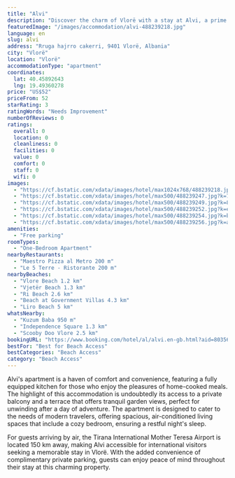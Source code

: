 ```yaml
---
title: "Alvi"
description: "Discover the charm of Vlorë with a stay at Alvi, a prime accommodation choice located just a short distance from the city's stunning beaches."
featuredImage: "/images/accommodation/alvi-488239218.jpg"
language: en
slug: alvi
address: "Rruga hajrro cakerri, 9401 Vlorë, Albania"
city: "Vlorë"
location: "Vlorë"
accommodationType: "apartment"
coordinates:
  lat: 40.45892643
  lng: 19.49360278
price: "US$52"
priceFrom: 52
starRating: 3
ratingWords: "Needs Improvement"
numberOfReviews: 0
ratings:
  overall: 0
  location: 0
  cleanliness: 0
  facilities: 0
  value: 0
  comfort: 0
  staff: 0
  wifi: 0
images:
  - "https://cf.bstatic.com/xdata/images/hotel/max1024x768/488239218.jpg?k=46b0ee4d8ecac9c3a3d96809d171b92efe430a801157886299c7a6619b365247&o=&hp=1"
  - "https://cf.bstatic.com/xdata/images/hotel/max500/488239247.jpg?k=7d9476ab3a589ccdf02f92d0a13b11fb5a1d3fe942b4646616ae83835dbbb5ab&o=&hp=1"
  - "https://cf.bstatic.com/xdata/images/hotel/max500/488239249.jpg?k=819a872f09603091e02885ba253e1d1126c5087cbf20115330b0ffd2082ea4eb&o=&hp=1"
  - "https://cf.bstatic.com/xdata/images/hotel/max500/488239252.jpg?k=e64be39ef4e0d7f5f8a204e72185d901e224ca7f1ca00700adcb1dd87ded622d&o=&hp=1"
  - "https://cf.bstatic.com/xdata/images/hotel/max500/488239254.jpg?k=bf49e025483c035f630bec9177c909cb7e5d0a538e66e7422a88e0bd0071a0d5&o=&hp=1"
  - "https://cf.bstatic.com/xdata/images/hotel/max500/488239256.jpg?k=a0e52f15047d640c4be99da6fa58e4eddd9b8793b62f551f2eff5e52ae4232c2&o=&hp=1"
amenities:
  - "Free parking"
roomTypes:
  - "One-Bedroom Apartment"
nearbyRestaurants:
  - "Maestro Pizza al Metro 200 m"
  - "Le 5 Terre - Ristorante 200 m"
nearbyBeaches:
  - "Vlore Beach 1.2 km"
  - "Vjetër Beach 1.3 km"
  - "Ri Beach 2.6 km"
  - "Beach at Government Villas 4.3 km"
  - "Liro Beach 5 km"
whatsNearby:
  - "Kuzum Baba 950 m"
  - "Independence Square 1.3 km"
  - "Scooby Doo Vlore 2.5 km"
bookingURL: "https://www.booking.com/hotel/al/alvi.en-gb.html?aid=8035640"
bestFor: "Best for Beach Access"
bestCategories: "Beach Access"
category: "Beach Access"
---
```


Alvi's apartment is a haven of comfort and convenience, featuring a fully equipped kitchen for those who enjoy the pleasures of home-cooked meals. The highlight of this accommodation is undoubtedly its access to a private balcony and a terrace that offers tranquil garden views, perfect for unwinding after a day of adventure. The apartment is designed to cater to the needs of modern travelers, offering spacious, air-conditioned living spaces that include a cozy bedroom, ensuring a restful night's sleep.

For guests arriving by air, the Tirana International Mother Teresa Airport is located 150 km away, making Alvi accessible for international visitors seeking a memorable stay in Vlorë. With the added convenience of complimentary private parking, guests can enjoy peace of mind throughout their stay at this charming property.